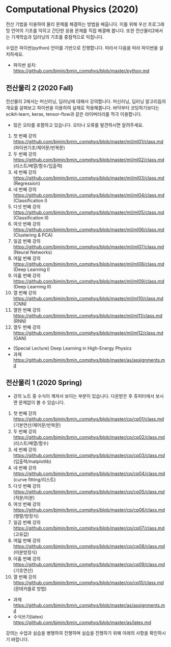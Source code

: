 # Computational Physics (2020)
전산 기법을 이용하여 물리 문제를 해결하는 방법을 배웁니다. 이를 위해 우선 프로그래밍 언어의 기초를 익히고
간단한 응용 문제를 직접 해결해 봅니다. 또한 전산물리2에서는 기계학습과 딥러닝의 기초를 중점적으로 익힙니다.

수업은 파이썬(python) 언어를 기반으로 진행합니다. 따라서 다음을 따라 파이썬을 설치하세요.  
* 파이썬 설치: https://github.com/bjmin/bmin_comphys/blob/master/python.md 

## 전산물리 2 (2020 Fall)
전산물리 2에서는 머신러닝, 딥러닝에 대해서 강의합니다. 머신러닝, 딥러닝 알고리듬의 개요를 살펴보고 파이썬을 이용하여 실제로 적용해봅니다.
바닥부터 코딩하기보다는 scikit-learn, keras, tensor-flow과 같은 라이버러리를 적극 이용합니다.

* 많은 오타를 포함하고 있습니다. 오타나 오류를 발견하시면 알려주세요.

1. 첫 번째 강의 https://github.com/bjmin/bmin_comphys/blob/master/ml/ml01/class.md (파이썬기초/제어문/반복문)
2. 두 번째 강의 https://github.com/bjmin/bmin_comphys/blob/master/ml/ml02/class.md (리스트/배열/함수/입출력)
3. 세 번째 강의 https://github.com/bjmin/bmin_comphys/blob/master/ml/ml03/class.md (Regression)
4. 네 번째 강의 https://github.com/bjmin/bmin_comphys/blob/master/ml/ml04/class.md (Classification I)
5. 다섯 번째 강의 https://github.com/bjmin/bmin_comphys/blob/master/ml/ml05/class.md (Classification II)
6. 여섯 번째 강의 https://github.com/bjmin/bmin_comphys/blob/master/ml/ml06/class.md (Clustering & PCA)
7. 일곱 번째 강의 https://github.com/bjmin/bmin_comphys/blob/master/ml/ml07/class.md (Neural Networks)
8. 여덟 번째 강의 https://github.com/bjmin/bmin_comphys/blob/master/ml/ml08/class.md (Deep Learning I)
9. 아홉 번째 강의 https://github.com/bjmin/bmin_comphys/blob/master/ml/ml09/class.md (Deep Learning II)
10. 열 번째 강의 https://github.com/bjmin/bmin_comphys/blob/master/ml/ml10/class.md (CNN) 
11. 열한 번째 강의 https://github.com/bjmin/bmin_comphys/blob/master/ml/ml11/class.md (RNN)
12. 열두 번째 강의 https://github.com/bjmin/bmin_comphys/blob/master/ml/ml12/class.md (GAN)

* (Special Lecture) Deep Learning in High-Energy Physics 
* 과제 https://github.com/bjmin/bmin_comphys/blob/master/as/assignments.md 


## 전산물리 1 (2020 Spring)
* 강의 노트 중 수식이 깨져서 보이는 부분이 있습니다. 다운받은 후 쥬피터에서 보시면 문제없이 볼 수 있습니다.
1. 첫 번째 강의 https://github.com/bjmin/bmin_comphys/blob/master/cp/cp01/class.md (기본연산/제어문/반복문)
2. 두 번째 강의 https://github.com/bjmin/bmin_comphys/blob/master/cp/cp02/class.md (리스트/배열/함수)
3. 세 번째 강의 https://github.com/bjmin/bmin_comphys/blob/master/cp/cp03/class.md (입출력/matplotlib)
4. 네 번째 강의 https://github.com/bjmin/bmin_comphys/blob/master/cp/cp04/class.md (curve fitting/리스트)
5. 다섯 번째 강의 https://github.com/bjmin/bmin_comphys/blob/master/cp/cp05/class.md (적분/미분)
6. 여섯 번째 강의 https://github.com/bjmin/bmin_comphys/blob/master/cp/cp06/class.md (행렬/방정식)
7. 일곱 번째 강의 https://github.com/bjmin/bmin_comphys/blob/master/cp/cp07/class.md (고유값)
8. 여덟 번째 강의 https://github.com/bjmin/bmin_comphys/blob/master/cp/cp08/class.md (미분방정식)
9. 아홉 번째 강의 https://github.com/bjmin/bmin_comphys/blob/master/cp/cp09/class.md (기호연산) 
10. 열 번째 강의 https://github.com/bjmin/bmin_comphys/blob/master/cp/cp10/class.md (몬테카를로 방법)

* 과제 https://github.com/bjmin/bmin_comphys/blob/master/as/assignments.md 
* 수식쓰기(latex) https://github.com/bjmin/bmin_comphys/blob/master/as/latex.md

강의는 수업과 실습을 병행하여 진행하며 실습을 진행하기 위해 아래의 사항을 확인하시기 바랍니다. 
